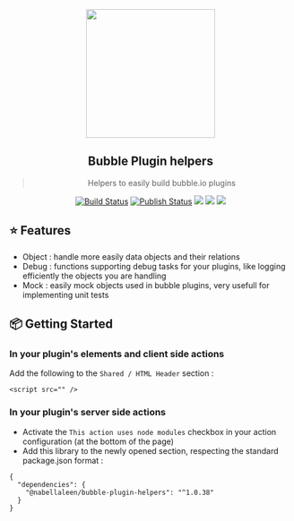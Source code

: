  <div align="center">
 <img align="center" width="230" src="https://i.postimg.cc/HWqPfvjD/Bubble-Plugin-Helpers.png" />
  <h2>Bubble Plugin helpers</h2>
  <blockquote>Helpers to easily build bubble.io plugins</blockquote>
 
 <a href="https://github.com/nabellaleen/bubble-plugin-helpers/actions"><img alt="Build Status" src="https://github.com/nabellaleen/bubble-plugin-helpers/workflows/Build/badge.svg?color=green" /></a> <a href="https://github.com/nabellaleen/bubble-plugin-helpers/actions"> <img alt="Publish Status" src="https://github.com/nabellaleen/bubble-plugin-helpers/workflows/Publish/badge.svg?color=green" /></a> <img src="https://img.shields.io/david/nabellaleen/bubble-plugin-helpers.svg" /> <a href="https://david-dm.org/nabellaleen/bubble-plugin-helpers?type=dev"><img src="https://img.shields.io/david/dev/nabellaleen/bubble-plugin-helpers.svg" /></a> <img src="https://api.dependabot.com/badges/status?host=github&repo=nabellaleen/bubble-plugin-helpers" />
</div>

## ⭐️ Features

- Object : handle more easily data objects and their relations
- Debug : functions supporting debug tasks for your plugins, like logging efficiently the objects you are handling
- Mock : easily mock objects used in bubble plugins, very usefull for implementing unit tests

## 📦 Getting Started

### In your plugin's elements and client side actions

Add the following to the `Shared / HTML Header` section :
```
<script src="" />
```

### In your plugin's server side actions

- Activate the `This action uses node modules` checkbox in your action configuration (at the bottom of the page)
- Add this library to the newly opened section, respecting the standard package.json format :
```
{
  "dependencies": {
    "@nabellaleen/bubble-plugin-helpers": "^1.0.38"
  }
}
```
